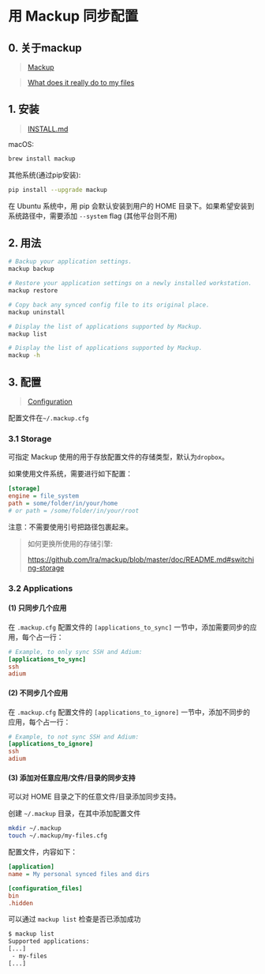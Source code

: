 # 用 Mackup 同步配置

## 0. 关于mackup

> [Mackup](https://github.com/lra/mackup)

> [What does it really do to my files](https://github.com/lra/mackup#bullsht-what-does-it-really-do-to-my-files)

## 1. 安装

> [INSTALL.md](https://github.com/lra/mackup/blob/master/INSTALL.md)

macOS:

```bash
brew install mackup
```

其他系统(通过pip安装):

```bash
pip install --upgrade mackup
```

在 Ubuntu 系统中，用 pip 会默认安装到用户的 HOME 目录下。如果希望安装到系统路径中，需要添加 `--system` flag (其他平台则不用)

## 2. 用法

```bash
# Backup your application settings.
mackup backup

# Restore your application settings on a newly installed workstation.
mackup restore

# Copy back any synced config file to its original place.
mackup uninstall

# Display the list of applications supported by Mackup.
mackup list

# Display the list of applications supported by Mackup.
mackup -h
```

## 3. 配置

> [Configuration](https://github.com/lra/mackup/blob/master/doc/README.md)

配置文件在`~/.mackup.cfg`

### 3.1 Storage

可指定 Mackup 使用的用于存放配置文件的存储类型，默认为`dropbox`。

如果使用文件系统，需要进行如下配置：

```ini
[storage]
engine = file_system
path = some/folder/in/your/home
# or path = /some/folder/in/your/root
```

注意：不需要使用引号把路径包裹起来。

>
> 如何更换所使用的存储引擎:
>
> https://github.com/lra/mackup/blob/master/doc/README.md#switching-storage
>

### 3.2 Applications

#### (1) 只同步几个应用

在 `.mackup.cfg` 配置文件的 `[applications_to_sync]` 一节中，添加需要同步的应用，每个占一行：

```ini
# Example, to only sync SSH and Adium:
[applications_to_sync]
ssh
adium
```

#### (2) 不同步几个应用

在 `.mackup.cfg` 配置文件的 `[applications_to_ignore]` 一节中，添加不同步的应用，每个占一行：

```ini
# Example, to not sync SSH and Adium:
[applications_to_ignore]
ssh
adium
```

#### (3) 添加对任意应用/文件/目录的同步支持

可以对 HOME 目录之下的任意文件/目录添加同步支持。

创建 `~/.mackup` 目录，在其中添加配置文件

```bash
mkdir ~/.mackup
touch ~/.mackup/my-files.cfg
```

配置文件，内容如下：

```ini
[application]
name = My personal synced files and dirs

[configuration_files]
bin
.hidden
```

可以通过 `mackup list` 检查是否已添加成功

```bash
$ mackup list
Supported applications:
[...]
 - my-files
[...]
```
